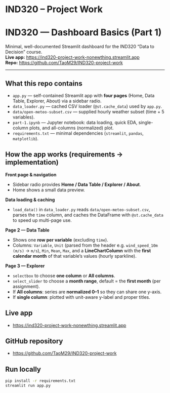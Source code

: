 
# IND320 – Project Work

# IND320 — Dashboard Basics (Part 1)

Minimal, well-documented Streamlit dashboard for the IND320 “Data to Decision” course.  
**Live app:** https://ind320-project-work-nonewthing.streamlit.app  
**Repo:** https://github.com/TaoM29/IND320-project-work

---

## What this repo contains
- `app.py` — self-contained Streamlit app with **four pages** (Home, Data Table, Explorer, About) via a sidebar radio.
- `data_loader.py` — cached CSV loader (`@st.cache_data`) used by `app.py`.
- `data/open-meteo-subset.csv` — supplied hourly weather subset (time + 5 variables).
- `part-1.ipynb` — Jupyter notebook: data loading, quick EDA, single-column plots, and all-columns (normalized) plot.
- `requirements.txt` — minimal dependencies (`streamlit`, `pandas`, `matplotlib`).


## How the app works (requirements → implementation)

**Front page & navigation**  
- Sidebar radio provides **Home / Data Table / Explorer / About**.  
- Home shows a small data preview.

**Data loading & caching**  
- `load_data()` in `data_loader.py` reads `data/open-meteo-subset.csv`, parses the `time` column, and caches the DataFrame with `@st.cache_data` to speed up multi-page use.

**Page 2 — Data Table**  
- Shows one **row per variable** (excluding `time`).  
- Columns: `Variable`, `Unit` (parsed from the header e.g. `wind_speed_10m (m/s)` → `m/s`), `Min`, `Mean`, `Max`, and a **LineChartColumn** with the **first calendar month** of that variable’s values (hourly sparkline).

**Page 3 — Explorer**  
- `selectbox` to choose **one column** or **All columns**.  
- `select_slider` to choose a **month range**, default = the **first month** (per assignment).  
- If **All columns**: series are **normalized 0–1** so they can share one y-axis.  
- If **single column**: plotted with unit-aware y-label and proper titles.


## Live app
- https://ind320-project-work-nonewthing.streamlit.app

## GitHub repository
- https://github.com/TaoM29/IND320-project-work

## Run locally
```bash
pip install -r requirements.txt
streamlit run app.py
